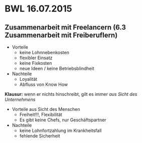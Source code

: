 BWL 16.07.2015
==============

Zusammenarbeit mit Freelancern (6.3 Zusammenarbeit mit Freiberuflern)
---------------------------------------------------------------------

-	Vorteile
	-	keine Lohnnebenkosten
	-	flexibler Einsatz
	-	keine Fixkosten
	-	neue Ideen / keine Betriebsblindheit
-	Nachteile
	-	Loyalität
	-	Abfluss von Know How

**Klausur:** wenn er nichts hinschreibt, gilt es immer *aus Sicht des Unternehmens*

-	Vorteile aus Sicht des Menschen
	-	Freiheit!!!, Flexibilität
	-	Es gibt keine Chefs, nur Geschäftspartner
-	Nachteile
	-	keine Lohnfortzahlung im Krankheitsfall
	-	fehlende Sicherheit
